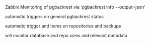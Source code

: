 Zabbix Monitoring of pgbackrest via 'pgbackrest info --output=json' 

automatic triggers on general pgbackrest status

automatic trigger and items on repositories and backups

will monitor database and repo sizes and relevant metadata

